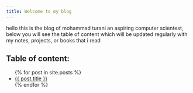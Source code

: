 ```yaml
---
title: Welcome to my blog
---
```

hello this is the blog of mohammad turani an aspiring computer scientest,
 below you will see the table of content which will be updated regularly with my notes, projects, or books that i read

Table of content:
---
<ul>
  {% for post in site.posts %}
    <li>
      <a href="{{ post.url }}">{{ post.title }}</a>
    </li>
  {% endfor %}
</ul>
